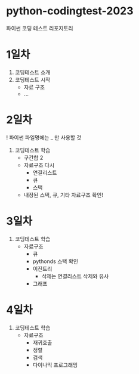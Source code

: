 # python-codingtest-2023
파이썬 코딩 테스트 리포지토리 

# 1일차 
1. 코딩테스트 소개 
2. 코딩테스트 시작 
    - 자료 구조 
    - ...

# 2일차 
! 파이썬 파일명에는 _ 만 사용할 것
1. 코딩테스트 학습
    - 구간합 2
    - 자료구조 다시 
        - 연결리스트 
        - 큐 
        - 스택 
    - 내장된 스택, 큐, 기타 자료구조  확인! 


# 3일차 
1. 코딩테스트 학습
    - 자료구조 
        - 큐 
        - pythonds 스택 확인
        - 이진트리 
            - 삭제는 연결리스트 삭제와 유사 
        - 그래프 

# 4일차 
1. 코딩테스트 학습 
    - 자료구조       
        - 재귀호출 
        - 정렬 
        - 검색 
        - 다이나믹 프로그래밍
  

